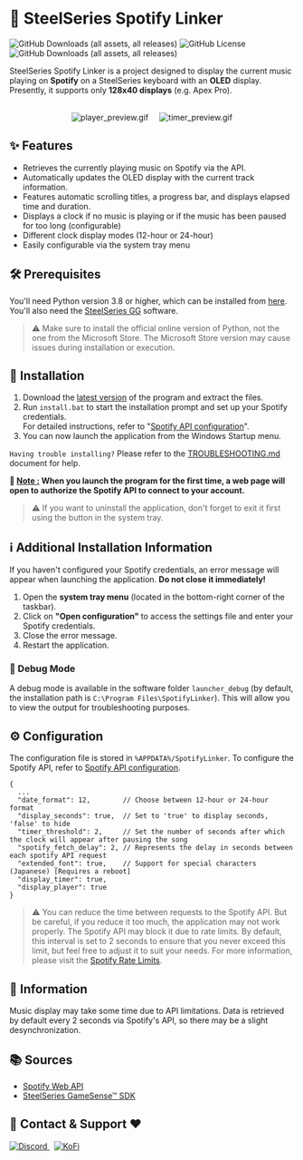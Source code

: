 # 🎵 SteelSeries Spotify Linker
![GitHub Downloads (all assets, all releases)](https://img.shields.io/badge/Windows-0078D6?style=for-the-badge&logo=windows&logoColor=white)
![GitHub License](https://img.shields.io/github/license/Firewee/SteelSeries-Spotify-Linker?style=for-the-badge)
![GitHub Downloads (all assets, all releases)](https://img.shields.io/github/downloads/Firewee/SteelSeries-Spotify-Linker/total?style=for-the-badge)

SteelSeries Spotify Linker is a project designed to display the current music playing on **Spotify** on a SteelSeries keyboard with an **OLED** display. Presently, it supports only **128x40 displays** (e.g. Apex Pro).
<br/>
<br/>

<div align="center">
  <img src="https://github.com/ImFireGod/SteelSeries-Spotify-Linker/assets/49344172/9f96c4bd-a123-436b-ace1-f7f5de4f0be0" alt="player_preview.gif">
  &nbsp&nbsp&nbsp
  <img src="https://github.com/ImFireGod/SteelSeries-Spotify-Linker/assets/49344172/a006d08a-f802-4603-8d5f-e2a62e9a83ef" alt="timer_preview.gif">
</div>

## ✨ Features
- Retrieves the currently playing music on Spotify via the API.
- Automatically updates the OLED display with the current track information.
- Features automatic scrolling titles, a progress bar, and displays elapsed time and duration.
- Displays a clock if no music is playing or if the music has been paused for too long (configurable)
- Different clock display modes (12-hour or 24-hour)
- Easily configurable via the system tray menu

## 🛠️ Prerequisites
You'll need Python version 3.8 or higher, which can be installed from [here](https://www.python.org/downloads/). <br>You'll also need the [SteelSeries GG](https://fr.steelseries.com/gg/engine) software.

> ⚠️ Make sure to install the official online version of Python, not the one from the Microsoft Store. The Microsoft Store version may cause issues during installation or execution.

## 🚀 Installation
1. Download the [latest version](https://github.com/ImFireGod/SteelSeries-Spotify-Linker/releases/latest) of the program and extract the files.
2. Run `install.bat` to start the installation prompt and set up your Spotify credentials.<br>For detailed instructions, refer to "[Spotify API configuration](CONFIGURE_SPOTIFY_API.md)".
3. You can now launch the application from the Windows Startup menu.

`Having trouble installing?` Please refer to the [TROUBLESHOOTING.md](./TROUBLESHOOTING.md) document for help.

**📄 <ins>Note :</ins> When you launch the program for the first time, a web page will open to authorize the Spotify API to connect to your account.**

> ⚠️ If you want to uninstall the application, don't forget to exit it first using the button in the system tray.

## ℹ️ Additional Installation Information  

If you haven't configured your Spotify credentials, an error message will appear when launching the application. **Do not close it immediately!**  

1. Open the **system tray menu** (located in the bottom-right corner of the taskbar).
2. Click on **"Open configuration"** to access the settings file and enter your Spotify credentials.
3. Close the error message.  
4. Restart the application. 


### 🐛 Debug Mode

A debug mode is available in the software folder `launcher_debug` (by default, the installation path is `C:\Program Files\SpotifyLinker`). This will allow you to view the output for troubleshooting purposes.

## ⚙ Configuration
The configuration file is stored in `%APPDATA%/SpotifyLinker`.
To configure the Spotify API, refer to [Spotify API configuration](CONFIGURE_SPOTIFY_API.md).
```JS
{
  ...
  "date_format": 12,        // Choose between 12-hour or 24-hour format
  "display_seconds": true,  // Set to 'true' to display seconds, 'false' to hide 
  "timer_threshold": 2,     // Set the number of seconds after which the clock will appear after pausing the song
  "spotify_fetch_delay": 2, // Represents the delay in seconds between each spotify API request
  "extended_font": true,    // Support for special characters (Japanese) [Requires a reboot]
  "display_timer": true,
  "display_player": true
}
```
> ⚠️ You can reduce the time between requests to the Spotify API. But be careful, if you reduce it too much, the application may not work properly. The Spotify API may block it due to rate limits. By default, this interval is set to 2 seconds to ensure that you never exceed this limit, but feel free to adjust it to suit your needs. For more information, please visit the [Spotify Rate Limits](https://developer.spotify.com/documentation/web-api/concepts/rate-limits).

## 📝 Information
Music display may take some time due to API limitations. Data is retrieved by default every 2 seconds via Spotify's API, so there may be a slight desynchronization.

## 📚 Sources
- [Spotify Web API](https://developer.spotify.com/documentation/web-api)
- [SteelSeries GameSense™ SDK](https://github.com/SteelSeries/gamesense-sdk)

## 📧 Contact & Support ❤
<div align="left">
  <a href="https://discordapp.com/users/391697907667042304">
    <img src="https://img.shields.io/badge/Discord-blue?style=for-the-badge&logo=discord&logoColor=white" alt="Discord"/>
  </a>&nbsp
  <a href="https://ko-fi.com/Y8Y7UU8SZ">
    <img src="https://img.shields.io/badge/Ko--fi-Support-019cde?logo=ko-fi&style=for-the-badge" alt="KoFi">
  </a>
</div>
